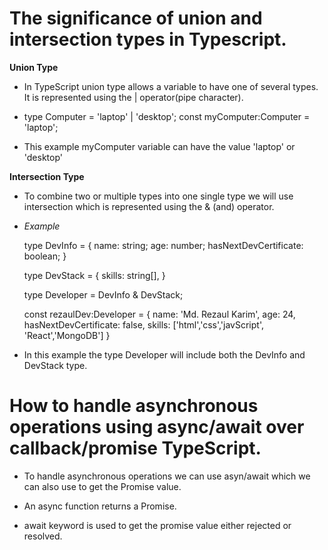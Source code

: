 # The significance of union and intersection types in Typescript.

**Union Type**

- In TypeScript union type allows a variable to have one of several types. It is represented using the | operator(pipe character).

- type Computer = 'laptop' | 'desktop';
  const myComputer:Computer = 'laptop';

- This example myComputer variable can have the value 'laptop' or 'desktop'

**Intersection Type**

- To combine two or multiple types into one single type we will use intersection which is represented using the & (and) operator.

- _Example_

  type DevInfo = {
  name: string;
  age: number;
  hasNextDevCertificate: boolean;
  }

  type DevStack = {
  skills: string[],
  }

  type Developer = DevInfo & DevStack;

  const rezaulDev:Developer = {
  name: 'Md. Rezaul Karim',
  age: 24,
  hasNextDevCertificate: false,
  skills: ['html','css','javScript', 'React','MongoDB']
  }

- In this example the type Developer will include both the DevInfo and DevStack type.

# How to handle asynchronous operations using async/await over callback/promise TypeScript.

- To handle asynchronous operations we can use asyn/await which we can also use to get the Promise value.

- An async function returns a Promise.

- await keyword is used to get the promise value either rejected or resolved.

